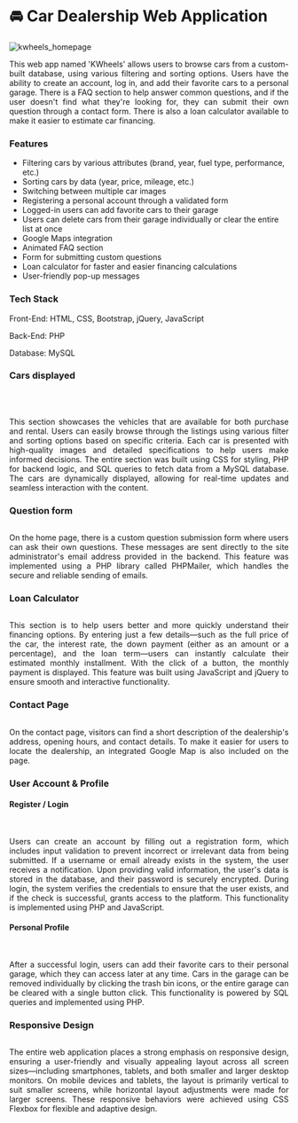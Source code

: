 <body>
    
<h1>🚘 Car Dealership Web Application </h1>

<img src="kwheels/1.jpg" alt="kwheels_homepage">

<p align="justify">This web app named 'KWheels' allows users to browse cars from a custom-built database, using various filtering and sorting options. Users have the ability to create an account, log in, and add their favorite cars to a personal garage. There is a FAQ section to help answer common questions, and if the user doesn't find what they're looking for, they can submit their own question through a contact form. There is also a loan calculator available to make it easier to estimate car financing.
</p>



<h3>Features</h3>

<ul>
    <li>Filtering cars by various attributes (brand, year, fuel type, performance, etc.)</li>
    <li>Sorting cars by data (year, price, mileage, etc.)</li>
    <li>Switching between multiple car images</li>
    <li>Registering a personal account through a validated form</li>
    <li>Logged-in users can add favorite cars to their garage</li>
    <li>Users can delete cars from their garage individually or clear the entire list at once</li>
    <li>Google Maps integration</li>
    <li>Animated FAQ section</li>
    <li>Form for submitting custom questions</li>
    <li>Loan calculator for faster and easier financing calculations</li>
    <li>User-friendly pop-up messages</li>
</ul>



<h3>Tech Stack</h3>

<p>Front-End: HTML, CSS, Bootstrap, jQuery, JavaScript </p>

<p>Back-End: PHP </p>

<p>Database: MySQL </p>

<h3>Cars displayed</h3>

<img src="kwheels/5.JPG" alt="" srcset=""> <br><br>
<img src="kwheels/4.JPG" alt="" srcset=""><br><br>
<img src="kwheels/6.JPG" alt="" srcset="">

<p align="justify">This section showcases the vehicles that are available for both purchase and rental. Users can easily browse through the listings using various filter and sorting options based on specific criteria. Each car is presented with high-quality images and detailed specifications to help users make informed decisions. The entire section was built using CSS for styling, PHP for backend logic, and SQL queries to fetch data from a MySQL database. The cars are dynamically displayed, allowing for real-time updates and seamless interaction with the content.</p>


<h3>Question form</h3>

<img src="kwheels/2.JPG" alt="" srcset="">

<p align="justify">On the home page, there is a custom question submission form where users can ask their own questions. These messages are sent directly to the site administrator's email address provided in the backend. This feature was implemented using a PHP library called PHPMailer, which handles the secure and reliable sending of emails.

</p>


<h3>Loan Calculator</h3>

<img src="kwheels/3.JPG" alt="" srcset="">

<p align="justify">This section is to help users better and more quickly understand their financing options. By entering just a few details—such as the full price of the car, the interest rate, the down payment (either as an amount or a percentage), and the loan term—users can instantly calculate their estimated monthly installment. With the click of a button, the monthly payment is displayed. This feature was built using JavaScript and jQuery to ensure smooth and interactive functionality.</p>




<h3>Contact Page</h3>

<img src="kwheels/7.JPG" alt="" srcset="">

<p align="justify">On the contact page, visitors can find a short description of the dealership's address, opening hours, and contact details. To make it easier for users to locate the dealership, an integrated Google Map is also included on the page.</p>





<h3>User Account & Profile</h3>
<h4>Register / Login</h4>

<img src="kwheels/8.JPG" alt="" srcset="">
<img src="kwheels/9.JPG" alt="" srcset="">

<p align="justify">Users can create an account by filling out a registration form, which includes input validation to prevent incorrect or irrelevant data from being submitted. If a username or email already exists in the system, the user receives a notification. Upon providing valid information, the user's data is stored in the database, and their password is securely encrypted. During login, the system verifies the credentials to ensure that the user exists, and if the check is successful, grants access to the platform. This functionality is implemented using PHP and JavaScript.</p>

<h4>Personal Profile</h4>

<img src="kwheels/11.JPG" alt="" srcset="">
<img src="kwheels/10.JPG" alt="" srcset="">


<p align="justify">After a successful login, users can add their favorite cars to their personal garage, which they can access later at any time. Cars in the garage can be removed individually by clicking the trash bin icons, or the entire garage can be cleared with a single button click. This functionality is powered by SQL queries and implemented using PHP.</p>




<h3>Responsive Design</h3>

<div align="center">
    <img src="kwheels/mob.png" alt="" srcset="">
</div>



<p align="justify">The entire web application places a strong emphasis on responsive design, ensuring a user-friendly and visually appealing layout across all screen sizes—including smartphones, tablets, and both smaller and larger desktop monitors. On mobile devices and tablets, the layout is primarily vertical to suit smaller screens, while horizontal layout adjustments were made for larger screens. These responsive behaviors were achieved using CSS Flexbox for flexible and adaptive design.</p>


<p align="justify"></p>
<p align="justify"></p>



</body>


